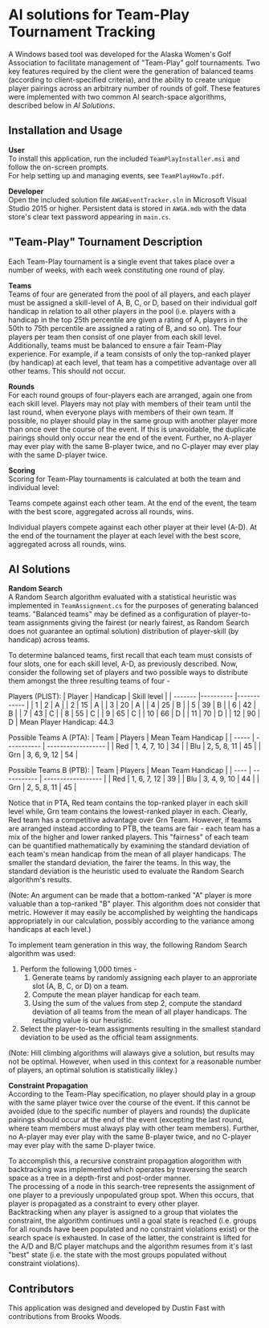 # AI solutions for Team-Play Tournament Tracking

A Windows based tool was developed for the Alaska Women's Golf Association to facilitate management of "Team-Play" golf tournaments. Two key features required by the client were the generation of balanced teams (according to client-specified criteria), and the ability to create unique player pairings across an arbitrary number of rounds of golf. These features were implemented with two common AI search-space algorithms, described below in *AI Solutions*.

## Installation and Usage

**User**  
To install this application, run the included `TeamPlayInstaller.msi` and follow the on-screen prompts.  
For help setting up and managing events, see `TeamPlayHowTo.pdf`.

**Developer**  
Open the included solution file `AWGAEventTracker.sln` in Microsoft Visual Studio 2015 or higher. Persistent data is stored in `AWGA.mdb` with the data store's clear text password appearing in `main.cs`.

## "Team-Play" Tournament Description

Each Team-Play tournament is a single event that takes place over a number of weeks, with each week constituting one round of play.
  
**Teams**  
Teams of four are generated from the pool of all players, and each player must be assigned a skill-level of A, B, C, or D, based on their individual golf handicap in relation to all other players in the pool (i.e. players with a handicap in the top 25th percentile are given a rating of A, players in the 50th to 75th percentile are assigned a rating of B, and so on). The four players per team then consist of one player from each skill level.  
Additionally, teams must be balanced to ensure a fair Team-Play experience. For example, if a team consists of only the top-ranked player (by handicap) at each level, that team has a competitive advantage over all other teams. This should not occur.

**Rounds**  
 For each round groups of four-players each are arranged, again one from each skill level. Players may not play with members of their team until the last round, when everyone plays with members of their own team. If possible, no player should play in the same group with another player more than once over the course of the event. If this is unavoidable, the duplicate pairings should only occur near the end of the event. Further, no A-player may ever play with the same B-player twice, and no C-player may ever play with the same D-player twice.

**Scoring**  
Scoring for Team-Play tournaments is calculated at both the team and individual level:
 
Teams compete against each other team. At the end of the event, the team with the best score, aggregated across all rounds, wins.  

Individual players compete against each other player at their level (A-D). At the end of the tournament the player at each level with the best score, aggregated across all rounds, wins.
  
## AI Solutions

**Random Search**  
A Random Search algorithm evaluated with a statistical heuristic was implemented in `TeamAssignment.cs` for the purposes of generating balanced teams. "Balanced teams" may be defined as a configuration of player-to-team assignments giving the fairest (or nearly fairest, as Random Search does not guarantee an optimal solution) distribution of player-skill (by handicap) across teams.
  
To determine balanced teams, first recall that each team must consists of four slots, one for each skill level, A-D, as previously described. Now, consider the following set of players and two possible ways to distribute them amongst the three resulting teams of four -

Players (PLIST):
| Player  | Handicap  | Skill level |
| ------- |---------- |------------ |
| 1       | 2         | A           |
| 2       | 15        | A           |
| 3       | 20        | A           |
| 4       | 25        | B           |
| 5       | 39        | B           |
| 6       | 42        | B           |
| 7       | 43        | C           |
| 8       | 55        | C           |
| 9       | 65        | C           |
| 10      | 66        | D           |
| 11      | 70        | D           |
| 12      | 90        | D           |
Mean Player Handicap: 44.3

Possible Teams A (PTA):
| Team  | Players     | Mean Team Handicap |
| ----- | ----------- | ------------------ |
| Red   | 1, 4, 7, 10 | 34                 |
| Blu   | 2, 5, 8, 11 | 45                 |
| Grn   | 3, 6, 9, 12 | 54                 |

Possible Teams B (PTB):
| Team | Players     | Mean Team Handicap |
| ---- | ----------- | ------------------ |
| Red  | 1, 6, 7, 12 | 39                 |
| Blu  | 3, 4, 9, 10 | 44                 |
| Grn  | 2, 5, 8, 11 | 45                 |

Notice that in PTA, Red team contains the top-ranked player in each skill level while, Grn team contains the lowest-ranked player in each. Clearly, Red team has a competitive advantage over Grn Team. However, if teams are arranged instead according to PTB, the teams are fair - each team has a mix of the higher and lower ranked players. This "fairness" of each team can be quantified mathematically by examining the standard deviation of each team's mean handicap from the mean of all player handicaps. The smaller the standard deviation, the fairer the teams. In this way, the standard deviation is the heuristic used to evaluate the Random Search algorithm's results.

(Note: An argument can be made that a bottom-ranked "A" player is more valuable than a top-ranked "B" player. This algorithm does not consider that metric. However it may easily be accomplished by weighting the handicaps appropriately in our calculation, possibly according to the variance among handicaps at each level.)

To implement team generation in this way, the following Random Search algorithm was used:

1. Perform the following 1,000 times -
    1. Generate teams by randomly assigning each player to an approriate slot (A, B, C, or D) on a team.
    2. Compute the mean player handicap for each team.
    3. Using the sum of the values from step 2, compute the standard deviation of all teams from the mean of all player handicaps. The resulting value is our heuristic.
2. Select the player-to-team assignments resulting in the smallest standard deviation to be used as the official team assignments.

(Note: Hill climbing algorithms will alaways give a solution, but results may not be optimal. However, when used in this context for a reasonable number of players, an optimal solution is statistically likley.)

**Constraint Propagation**  
According to the Team-Play specification, no player should play in a group with the same player twice over the course of the event. If this cannot be avoided (due to the specific number of players and rounds) the duplicate pairings should occur at the end of the event (excepting the last round, where team members must always play with other team members). Further, no A-player may ever play with the same B-player twice, and no C-player may ever play with the same D-player twice.

To accomplish this, a recursive constraint propagation alogorithm with backtracking was implemented which operates by traversing the search space as a tree in a depth-first and post-order manner.  
The processing of a node in this search-tree represents the assignment of one player to a previously unpopulated group spot. When this occurs, that player is propagated as a constraint to every other player.  
Backtracking when any player is assigned to a group that violates the constraint, the algorithm continues until a goal state is reached (i.e. groups for all rounds have been populated and no constraint violations exist) or the search space is exhausted. In case of the latter, the constraint is lifted for the A/D and B/C player matchups and the algorithm resumes from it's last "best" state (i.e. the state with the most groups populated without constraint violations).

## Contributors

This application was designed and developed by Dustin Fast with contributions from Brooks Woods.
